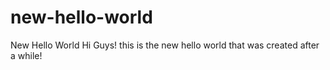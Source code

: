 # new-hello-world
New Hello World
Hi Guys! this is the new hello world that was created after a while!
